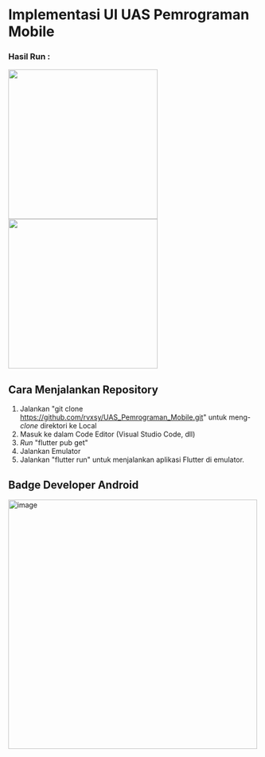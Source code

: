 # Implementasi UI UAS Pemrograman Mobile

### Hasil Run :
<img src="https://github.com/rvxsy/UAS_Pemrograman_Mobile/assets/93964218/86231f73-e054-48ef-b5a7-79409f094c9d" width=300>
<img src="https://github.com/rvxsy/UAS_Pemrograman_Mobile/assets/93964218/87bb6574-84d4-4464-8506-c47fce64993a" width=300>

## Cara Menjalankan Repository
1. Jalankan "git clone https://github.com/rvxsy/UAS_Pemrograman_Mobile.git" untuk meng-_clone_ direktori ke Local
2. Masuk ke dalam Code Editor (Visual Studio Code, dll)
3. _Run_ "flutter pub get"
4. Jalankan Emulator
5. Jalankan "flutter run" untuk menjalankan aplikasi Flutter di emulator.

## Badge Developer Android
<img width="500" alt="image" src="https://github.com/rvxsy/UAS_Pemrograman_Mobile/assets/93964218/1a58af16-b5bb-4ca8-950b-faf9306867d4">
